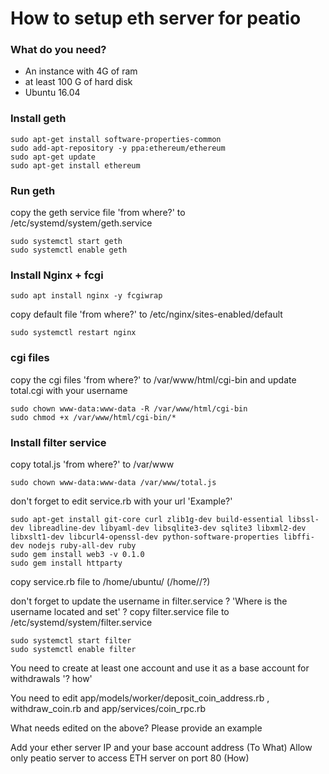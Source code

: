 # How to setup eth server for peatio

### What do you need?
- An instance with 4G of ram
- at least 100 G of hard disk
- Ubuntu 16.04

### Install geth

    sudo apt-get install software-properties-common
    sudo add-apt-repository -y ppa:ethereum/ethereum
    sudo apt-get update
    sudo apt-get install ethereum


### Run geth
copy the geth service file 'from where?' to /etc/systemd/system/geth.service
    
    sudo systemctl start geth
    sudo systemctl enable geth

### Install Nginx + fcgi


    sudo apt install nginx -y fcgiwrap

copy default file 'from where?' to /etc/nginx/sites-enabled/default

    sudo systemctl restart nginx


### cgi files

copy the cgi files 'from where?' to /var/www/html/cgi-bin and update total.cgi with your username

    sudo chown www-data:www-data -R /var/www/html/cgi-bin
    sudo chmod +x /var/www/html/cgi-bin/*

### Install filter service
copy total.js 'from where?' to /var/www

    sudo chown www-data:www-data /var/www/total.js
don't forget to edit service.rb with your url
'Example?'

    sudo apt-get install git-core curl zlib1g-dev build-essential libssl-dev libreadline-dev libyaml-dev libsqlite3-dev sqlite3 libxml2-dev libxslt1-dev libcurl4-openssl-dev python-software-properties libffi-dev nodejs ruby-all-dev ruby
    sudo gem install web3 -v 0.1.0
    sudo gem install httparty
copy service.rb file to /home/ubuntu/ (/home/<username>/?)

don't forget to update the username in filter.service ? 'Where is the username located and set' ?
copy filter.service file to /etc/systemd/system/filter.service

    sudo systemctl start filter
    sudo systemctl enable filter

You need to create at least one account and use it as a base account for withdrawals '? how'

You need to edit app/models/worker/deposit_coin_address.rb , withdraw_coin.rb and app/services/coin_rpc.rb

What needs edited on the above? Please provide an example

Add your ether server IP and your base account address (To What)
Allow only peatio server to access ETH server on port 80 (How)
